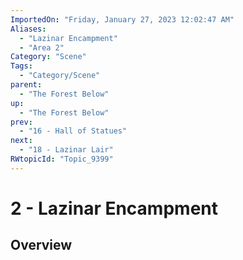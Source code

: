 ```yaml
---
ImportedOn: "Friday, January 27, 2023 12:02:47 AM"
Aliases:
  - "Lazinar Encampment"
  - "Area 2"
Category: "Scene"
Tags:
  - "Category/Scene"
parent:
  - "The Forest Below"
up:
  - "The Forest Below"
prev:
  - "16 - Hall of Statues"
next:
  - "18 - Lazinar Lair"
RWtopicId: "Topic_9399"
---
```

# 2 - Lazinar Encampment
## Overview
